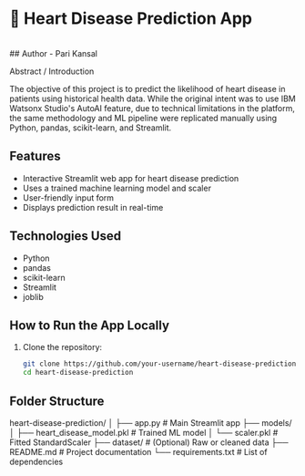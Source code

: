 # 💓 Heart Disease Prediction App
<br>
## Author - Pari Kansal

<br>

Abstract / Introduction

The objective of this project is to predict the likelihood of heart disease in patients using historical health data. While the original intent was to use IBM Watsonx Studio's AutoAI feature, due to technical limitations in the platform, the same methodology and ML pipeline were replicated manually using Python, pandas, scikit-learn, and Streamlit.

## Features

- Interactive Streamlit web app for heart disease prediction
- Uses a trained machine learning model and scaler
- User-friendly input form
- Displays prediction result in real-time

## Technologies Used

- Python
- pandas
- scikit-learn
- Streamlit
- joblib


## How to Run the App Locally

1. Clone the repository:

   ```bash
   git clone https://github.com/your-username/heart-disease-prediction.git
   cd heart-disease-prediction

## Folder Structure

heart-disease-prediction/
│
├── app.py                 # Main Streamlit app
├── models/
│   ├── heart_disease_model.pkl  # Trained ML model
│   └── scaler.pkl         # Fitted StandardScaler
├── dataset/               # (Optional) Raw or cleaned data
├── README.md              # Project documentation
└── requirements.txt       # List of dependencies
